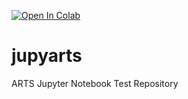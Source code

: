 [![Open In Colab](https://colab.research.google.com/assets/colab-badge.svg)](https://colab.research.google.com/github/olemke/jupyarts/blob/master/arts_example.ipynb)

# jupyarts
ARTS Jupyter Notebook Test Repository
